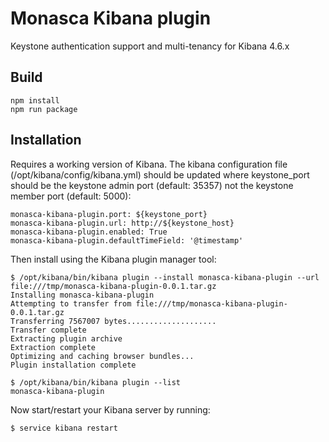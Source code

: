 Monasca Kibana plugin
=====

Keystone authentication support and multi-tenancy for Kibana 4.6.x

Build
-----

```
npm install
npm run package
```


Installation
-----

Requires a working version of Kibana. The kibana configuration file (/opt/kibana/config/kibana.yml) should be updated
where keystone_port should be the keystone admin port (default: 35357) not the keystone member port (default: 5000):

```
monasca-kibana-plugin.port: ${keystone_port}
monasca-kibana-plugin.url: http://${keystone_host}
monasca-kibana-plugin.enabled: True
monasca-kibana-plugin.defaultTimeField: '@timestamp'
```

Then install using the Kibana plugin manager tool:

```
$ /opt/kibana/bin/kibana plugin --install monasca-kibana-plugin --url file:///tmp/monasca-kibana-plugin-0.0.1.tar.gz
Installing monasca-kibana-plugin
Attempting to transfer from file:///tmp/monasca-kibana-plugin-0.0.1.tar.gz
Transferring 7567007 bytes....................
Transfer complete
Extracting plugin archive
Extraction complete
Optimizing and caching browser bundles...
Plugin installation complete

$ /opt/kibana/bin/kibana plugin --list
monasca-kibana-plugin
```
Now start/restart your Kibana server by running:

```
$ service kibana restart
```
